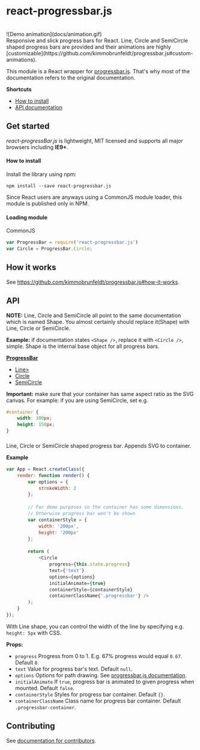 # react-progressbar.js

<br>
![Demo animation](docs/animation.gif)

<br>
Responsive and slick progress bars for React. Line, Circle and SemiCircle shaped
progress bars are provided and their animations are highly [customizable](https://github.com/kimmobrunfeldt/progressbar.js#custom-animations).

This module is a React wrapper for [progressbar.js](https://github.com/kimmobrunfeldt/progressbar.js).
That's why most of the documentation refers to the original documentation.

**Shortcuts**

* [How to install](#how-to-install)
* [API documentation](#api)

## Get started

*react-progressBar.js* is lightweight, MIT licensed and supports all major browsers including **IE9+**.

#### How to install

Install the library using npm:

```
npm install --save react-progressbar.js
```

Since React users are anyways using a CommonJS module loader, this module is published
only in NPM.

#### Loading module

CommonJS

```javascript
var ProgressBar = require('react-progressbar.js')
var Circle = ProgressBar.Circle;
```

## How it works

See https://github.com/kimmobrunfeldt/progressbar.js#how-it-works.

## API

**NOTE:** Line, Circle and SemiCircle all point to the same
documentation which is named Shape. You almost certainly should
replace it(Shape) with Line, Circle or SemiCircle.

**Example:** if documentation states `<Shape />`, replace it with
`<Circle />`, simple. Shape is the internal base object for all
progress bars.

[**ProgressBar**](#api)

* [Line>](#shape)
* [Circle](#shape)
* [SemiCircle](#shape)

**Important:** make sure that your container has same aspect ratio
as the SVG canvas. For example: if you are using SemiCircle,
set e.g.

```css
#container {
    width: 300px;
    height: 150px;
}
```

### <Shape />

Line, Circle or SemiCircle shaped progress bar. Appends SVG to container.

**Example**

```js
var App = React.createClass({
    render: function render() {
        var options = {
            strokeWidth: 2
        };

        // For demo purposes so the container has some dimensions.
        // Otherwise progress bar won't be shown
        var containerStyle = {
            width: '200px',
            height: '200px'
        };

        return (
            <Circle
                progress={this.state.progress}
                text={'test'}
                options={options}
                initialAnimate={true}
                containerStyle={containerStyle}
                containerClassName{'.progressbar'} />
        );
    }    
});
```

With Line shape, you can control the width of the line by specifying e.g. `height: 5px`
with CSS.

**Props:**

* `progress` Progress from 0 to 1. E.g. 67% progress would equal `0.67`. Default `0`.
* `text` Value for progress bar's text. Default `null`.
* `options` Options for path drawing. See [progressbar.js documentation](https://github.com/kimmobrunfeldt/progressbar.js#shapecontainer-options).
* `initialAnimate` If `true`, progress bar is animated to given progress when mounted. Default `false`.
* `containerStyle` Styles for progress bar container. Default `{}`.
* `containerClassName` Class name for progress bar container. Default `.progressbar-container`.

## Contributing

See [documentation for contributors](CONTRIBUTING.md).
